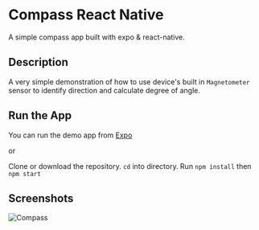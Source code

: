 # Compass React Native
A simple compass app built with expo & react-native.


## Description
A very simple demonstration of how to use device's built in `Magnetometer` sensor to identify direction and calculate degree of angle.


## Run the App
You can run the demo app from [Expo](https://expo.io/@rahulhaque/compass)

or

Clone or download the repository. `cd` into directory. Run `npm install` then `npm start`


## Screenshots
![Compass](https://github.com/rahulhaque/compass-react-native/blob/master/screenshots/image.png)
